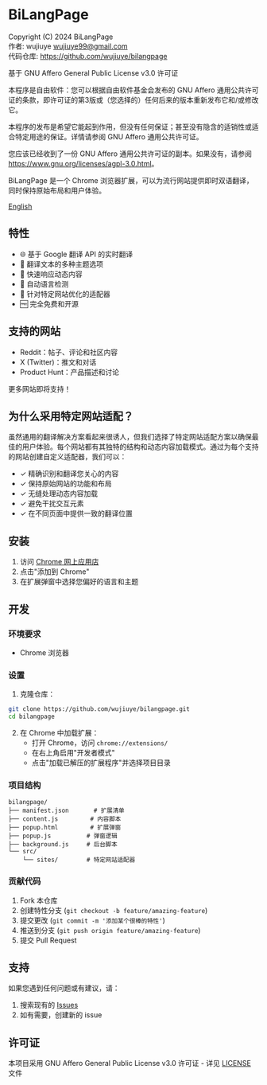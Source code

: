 # BiLangPage

Copyright (C) 2024 BiLangPage  
作者: wujiuye <wujiuye99@gmail.com>  
代码仓库: https://github.com/wujiuye/bilangpage

基于 GNU Affero General Public License v3.0 许可证

本程序是自由软件：您可以根据自由软件基金会发布的 GNU Affero 通用公共许可证的条款，即许可证的第3版或（您选择的）任何后来的版本重新发布它和/或修改它。

本程序的发布是希望它能起到作用，但没有任何保证；甚至没有隐含的适销性或适合特定用途的保证。详情请参阅 GNU Affero 通用公共许可证。

您应该已经收到了一份 GNU Affero 通用公共许可证的副本。如果没有，请参阅 <https://www.gnu.org/licenses/agpl-3.0.html>。

BiLangPage 是一个 Chrome 浏览器扩展，可以为流行网站提供即时双语翻译，同时保持原始布局和用户体验。

[English](./README.md)

## 特性

- 🌐 基于 Google 翻译 API 的实时翻译
- 🎨 翻译文本的多种主题选项
- 🚀 快速响应动态内容
- 🔄 自动语言检测
- 💫 针对特定网站优化的适配器
- 🆓 完全免费和开源

## 支持的网站

- Reddit：帖子、评论和社区内容
- X (Twitter)：推文和对话
- Product Hunt：产品描述和讨论

更多网站即将支持！

## 为什么采用特定网站适配？

虽然通用的翻译解决方案看起来很诱人，但我们选择了特定网站适配方案以确保最佳的用户体验。每个网站都有其独特的结构和动态内容加载模式。通过为每个支持的网站创建自定义适配器，我们可以：

- ✓ 精确识别和翻译您关心的内容
- ✓ 保持原始网站的功能和布局
- ✓ 无缝处理动态内容加载
- ✓ 避免干扰交互元素
- ✓ 在不同页面中提供一致的翻译位置

## 安装

1. 访问 [Chrome 网上应用店](https://chromewebstore.google.com/detail/bilangpage/ecglmijmieonanjgfojbcapmkgpahhil)
2. 点击"添加到 Chrome"
3. 在扩展弹窗中选择您偏好的语言和主题

## 开发

### 环境要求

- Chrome 浏览器

### 设置

1. 克隆仓库：

```bash
git clone https://github.com/wujiuye/bilangpage.git
cd bilangpage
```

2. 在 Chrome 中加载扩展：
   - 打开 Chrome，访问 `chrome://extensions/`
   - 在右上角启用"开发者模式"
   - 点击"加载已解压的扩展程序"并选择项目目录

### 项目结构

```
bilangpage/
├── manifest.json       # 扩展清单
├── content.js         # 内容脚本
├── popup.html         # 扩展弹窗
├── popup.js          # 弹窗逻辑
├── background.js     # 后台脚本
└── src/
    └── sites/        # 特定网站适配器
```

### 贡献代码

1. Fork 本仓库
2. 创建特性分支 (`git checkout -b feature/amazing-feature`)
3. 提交更改 (`git commit -m '添加某个很棒的特性'`)
4. 推送到分支 (`git push origin feature/amazing-feature`)
5. 提交 Pull Request

## 支持

如果您遇到任何问题或有建议，请：

1. 搜索现有的 [Issues](https://github.com/wujiuye/bilangpage/issues)
2. 如有需要，创建新的 issue

## 许可证

本项目采用 GNU Affero General Public License v3.0 许可证 - 详见 [LICENSE](LICENSE) 文件
